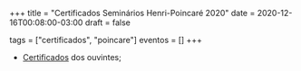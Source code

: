 +++
title = "Certificados Seminários Henri-Poincaré 2020"
date = 2020-12-16T00:08:00-03:00
draft = false

tags = ["certificados", "poincare"]
eventos = []
+++

- [Certificados](/arquivos/2020/poincare_ouvintes_2020.pdf) dos ouvintes;
